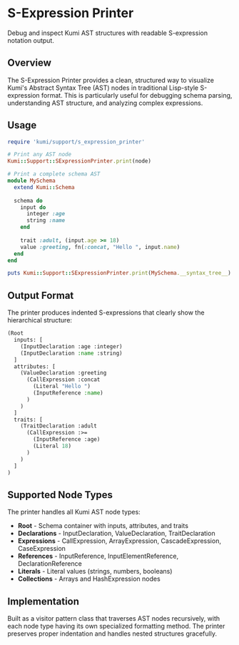 # S-Expression Printer

Debug and inspect Kumi AST structures with readable S-expression notation output.

## Overview

The S-Expression Printer provides a clean, structured way to visualize Kumi's Abstract Syntax Tree (AST) nodes in traditional Lisp-style S-expression format. This is particularly useful for debugging schema parsing, understanding AST structure, and analyzing complex expressions.

## Usage

```ruby
require 'kumi/support/s_expression_printer'

# Print any AST node
Kumi::Support::SExpressionPrinter.print(node)

# Print a complete schema AST
module MySchema
  extend Kumi::Schema
  
  schema do
    input do
      integer :age
      string :name
    end
    
    trait :adult, (input.age >= 18)
    value :greeting, fn(:concat, "Hello ", input.name)
  end
end

puts Kumi::Support::SExpressionPrinter.print(MySchema.__syntax_tree__)
```

## Output Format

The printer produces indented S-expressions that clearly show the hierarchical structure:

```lisp
(Root
  inputs: [
    (InputDeclaration :age :integer)
    (InputDeclaration :name :string)
  ]
  attributes: [
    (ValueDeclaration :greeting
      (CallExpression :concat
        (Literal "Hello ")
        (InputReference :name)
      )
    )
  ]
  traits: [
    (TraitDeclaration :adult
      (CallExpression :>=
        (InputReference :age)
        (Literal 18)
      )
    )
  ]
)
```

## Supported Node Types

The printer handles all Kumi AST node types:

- **Root** - Schema container with inputs, attributes, and traits
- **Declarations** - InputDeclaration, ValueDeclaration, TraitDeclaration
- **Expressions** - CallExpression, ArrayExpression, CascadeExpression, CaseExpression
- **References** - InputReference, InputElementReference, DeclarationReference
- **Literals** - Literal values (strings, numbers, booleans)
- **Collections** - Arrays and HashExpression nodes

## Implementation

Built as a visitor pattern class that traverses AST nodes recursively, with each node type having its own specialized formatting method. The printer preserves proper indentation and handles nested structures gracefully.